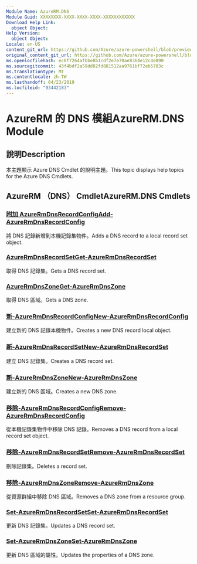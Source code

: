```yaml
---
Module Name: AzureRM.DNS
Module Guid: XXXXXXXX-XXXX-XXXX-XXXX-XXXXXXXXXXXX
Download Help Link:
  object Object: 
Help Version:
  object Object: 
Locale: en-US
content_git_url: https://github.com/Azure/azure-powershell/blob/preview/src/ResourceManager/Dns/Commands.Dns/help/AzureRM.DNS.md
original_content_git_url: https://github.com/Azure/azure-powershell/blob/preview/src/ResourceManager/Dns/Commands.Dns/help/AzureRM.DNS.md
ms.openlocfilehash: ec8f7264afbbe8b1cdf2e7e70ae8364e12c4e890
ms.sourcegitcommit: 43f4bdf2a59dd82fd881512aa9761bf72eb5703c
ms.translationtype: MT
ms.contentlocale: zh-TW
ms.lasthandoff: 04/23/2019
ms.locfileid: "93442183"
---
```

# <span data-ttu-id="2d066-101">AzureRM 的 DNS 模組</span><span class="sxs-lookup"><span data-stu-id="2d066-101">AzureRM.DNS Module</span></span>
## <span data-ttu-id="2d066-102">說明</span><span class="sxs-lookup"><span data-stu-id="2d066-102">Description</span></span>
<span data-ttu-id="2d066-103">本主題顯示 Azure DNS Cmdlet 的說明主題。</span><span class="sxs-lookup"><span data-stu-id="2d066-103">This topic displays help topics for the Azure DNS Cmdlets.</span></span>

## <span data-ttu-id="2d066-104">AzureRM （DNS） Cmdlet</span><span class="sxs-lookup"><span data-stu-id="2d066-104">AzureRM.DNS Cmdlets</span></span>
### [<span data-ttu-id="2d066-105">附加 AzureRmDnsRecordConfig</span><span class="sxs-lookup"><span data-stu-id="2d066-105">Add-AzureRmDnsRecordConfig</span></span>](Add-AzureRmDnsRecordConfig.md)
<span data-ttu-id="2d066-106">將 DNS 記錄新增到本機記錄集物件。</span><span class="sxs-lookup"><span data-stu-id="2d066-106">Adds a DNS record to a local record set object.</span></span>

### [<span data-ttu-id="2d066-107">AzureRmDnsRecordSet</span><span class="sxs-lookup"><span data-stu-id="2d066-107">Get-AzureRmDnsRecordSet</span></span>](Get-AzureRmDnsRecordSet.md)
<span data-ttu-id="2d066-108">取得 DNS 記錄集。</span><span class="sxs-lookup"><span data-stu-id="2d066-108">Gets a DNS record set.</span></span>

### [<span data-ttu-id="2d066-109">AzureRmDnsZone</span><span class="sxs-lookup"><span data-stu-id="2d066-109">Get-AzureRmDnsZone</span></span>](Get-AzureRmDnsZone.md)
<span data-ttu-id="2d066-110">取得 DNS 區域。</span><span class="sxs-lookup"><span data-stu-id="2d066-110">Gets a DNS zone.</span></span>

### [<span data-ttu-id="2d066-111">新-AzureRmDnsRecordConfig</span><span class="sxs-lookup"><span data-stu-id="2d066-111">New-AzureRmDnsRecordConfig</span></span>](New-AzureRmDnsRecordConfig.md)
<span data-ttu-id="2d066-112">建立新的 DNS 記錄本機物件。</span><span class="sxs-lookup"><span data-stu-id="2d066-112">Creates a new DNS record local object.</span></span>

### [<span data-ttu-id="2d066-113">新-AzureRmDnsRecordSet</span><span class="sxs-lookup"><span data-stu-id="2d066-113">New-AzureRmDnsRecordSet</span></span>](New-AzureRmDnsRecordSet.md)
<span data-ttu-id="2d066-114">建立 DNS 記錄集。</span><span class="sxs-lookup"><span data-stu-id="2d066-114">Creates a DNS record set.</span></span>

### [<span data-ttu-id="2d066-115">新-AzureRmDnsZone</span><span class="sxs-lookup"><span data-stu-id="2d066-115">New-AzureRmDnsZone</span></span>](New-AzureRmDnsZone.md)
<span data-ttu-id="2d066-116">建立新的 DNS 區域。</span><span class="sxs-lookup"><span data-stu-id="2d066-116">Creates a new DNS zone.</span></span>

### [<span data-ttu-id="2d066-117">移除-AzureRmDnsRecordConfig</span><span class="sxs-lookup"><span data-stu-id="2d066-117">Remove-AzureRmDnsRecordConfig</span></span>](Remove-AzureRmDnsRecordConfig.md)
<span data-ttu-id="2d066-118">從本機記錄集物件中移除 DNS 記錄。</span><span class="sxs-lookup"><span data-stu-id="2d066-118">Removes a DNS record from a local record set object.</span></span>

### [<span data-ttu-id="2d066-119">移除-AzureRmDnsRecordSet</span><span class="sxs-lookup"><span data-stu-id="2d066-119">Remove-AzureRmDnsRecordSet</span></span>](Remove-AzureRmDnsRecordSet.md)
<span data-ttu-id="2d066-120">刪除記錄集。</span><span class="sxs-lookup"><span data-stu-id="2d066-120">Deletes a record set.</span></span>

### [<span data-ttu-id="2d066-121">移除-AzureRmDnsZone</span><span class="sxs-lookup"><span data-stu-id="2d066-121">Remove-AzureRmDnsZone</span></span>](Remove-AzureRmDnsZone.md)
<span data-ttu-id="2d066-122">從資源群組中移除 DNS 區域。</span><span class="sxs-lookup"><span data-stu-id="2d066-122">Removes a DNS zone from a resource group.</span></span>

### [<span data-ttu-id="2d066-123">Set-AzureRmDnsRecordSet</span><span class="sxs-lookup"><span data-stu-id="2d066-123">Set-AzureRmDnsRecordSet</span></span>](Set-AzureRmDnsRecordSet.md)
<span data-ttu-id="2d066-124">更新 DNS 記錄集。</span><span class="sxs-lookup"><span data-stu-id="2d066-124">Updates a DNS record set.</span></span>

### [<span data-ttu-id="2d066-125">Set-AzureRmDnsZone</span><span class="sxs-lookup"><span data-stu-id="2d066-125">Set-AzureRmDnsZone</span></span>](Set-AzureRmDnsZone.md)
<span data-ttu-id="2d066-126">更新 DNS 區域的屬性。</span><span class="sxs-lookup"><span data-stu-id="2d066-126">Updates the properties of a DNS zone.</span></span>

